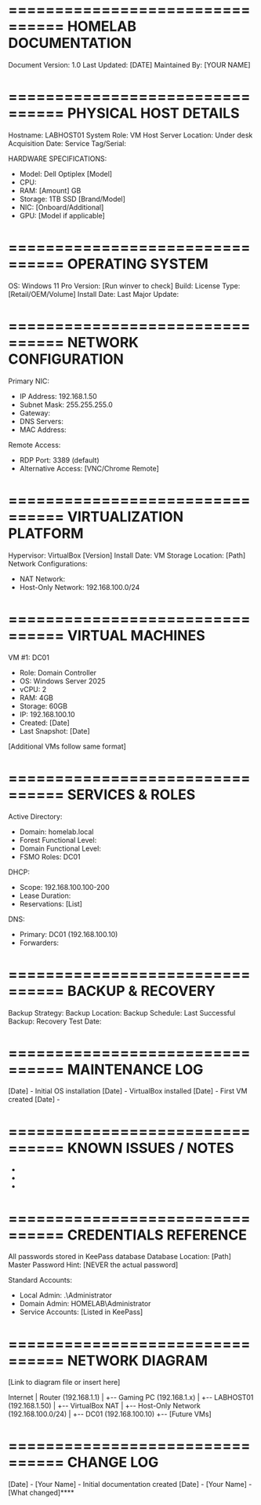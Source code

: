 ================================
HOMELAB DOCUMENTATION
================================
Document Version: 1.0
Last Updated: [DATE]
Maintained By: [YOUR NAME]

================================
PHYSICAL HOST DETAILS
================================
Hostname: LABHOST01
System Role: VM Host Server
Location: Under desk
Acquisition Date: 
Service Tag/Serial: 

HARDWARE SPECIFICATIONS:
- Model: Dell Optiplex [Model]
- CPU: 
- RAM: [Amount] GB
- Storage: 1TB SSD [Brand/Model]
- NIC: [Onboard/Additional]
- GPU: [Model if applicable]

================================
OPERATING SYSTEM
================================
OS: Windows 11 Pro
Version: [Run winver to check]
Build: 
License Type: [Retail/OEM/Volume]
Install Date: 
Last Major Update: 

================================
NETWORK CONFIGURATION
================================
Primary NIC:
- IP Address: 192.168.1.50
- Subnet Mask: 255.255.255.0
- Gateway: 
- DNS Servers: 
- MAC Address: 

Remote Access:
- RDP Port: 3389 (default)
- Alternative Access: [VNC/Chrome Remote]

================================
VIRTUALIZATION PLATFORM
================================
Hypervisor: VirtualBox [Version]
Install Date: 
VM Storage Location: [Path]
Network Configurations:
- NAT Network: 
- Host-Only Network: 192.168.100.0/24

================================
VIRTUAL MACHINES
================================
VM #1: DC01
- Role: Domain Controller
- OS: Windows Server 2025
- vCPU: 2
- RAM: 4GB
- Storage: 60GB
- IP: 192.168.100.10
- Created: [Date]
- Last Snapshot: [Date]

[Additional VMs follow same format]

================================
SERVICES & ROLES
================================
Active Directory:
- Domain: homelab.local
- Forest Functional Level: 
- Domain Functional Level: 
- FSMO Roles: DC01

DHCP:
- Scope: 192.168.100.100-200
- Lease Duration: 
- Reservations: [List]

DNS:
- Primary: DC01 (192.168.100.10)
- Forwarders: 

================================
BACKUP & RECOVERY
================================
Backup Strategy: 
Backup Location: 
Backup Schedule: 
Last Successful Backup: 
Recovery Test Date: 

================================
MAINTENANCE LOG
================================
[Date] - Initial OS installation
[Date] - VirtualBox installed
[Date] - First VM created
[Date] - 

================================
KNOWN ISSUES / NOTES
================================
- 
- 
- 

================================
CREDENTIALS REFERENCE
================================
All passwords stored in KeePass database
Database Location: [Path]
Master Password Hint: [NEVER the actual password]

Standard Accounts:
- Local Admin: .\Administrator
- Domain Admin: HOMELAB\Administrator
- Service Accounts: [Listed in KeePass]

================================
NETWORK DIAGRAM
================================
[Link to diagram file or insert here]

Internet
   |
Router (192.168.1.1)
   |
   +-- Gaming PC (192.168.1.x)
   |
   +-- LABHOST01 (192.168.1.50)
         |
         +-- VirtualBox NAT
         |
         +-- Host-Only Network (192.168.100.0/24)
               |
               +-- DC01 (192.168.100.10)
               +-- [Future VMs]

================================
CHANGE LOG
================================
[Date] - [Your Name] - Initial documentation created
[Date] - [Your Name] - [What changed]****

